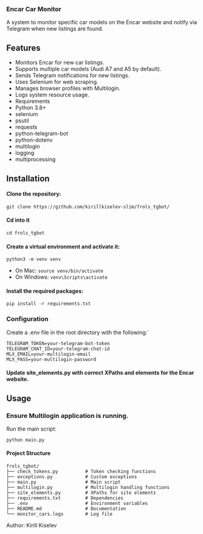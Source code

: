 ### Encar Car Monitor
A system to monitor specific car models on the Encar website and notify via Telegram when new listings are found.

## Features
- Monitors Encar for new car listings.
- Supports multiple car models (Audi A7 and A5 by default).
- Sends Telegram notifications for new listings.
- Uses Selenium for web scraping.
- Manages browser profiles with Multilogin.
- Logs system resource usage.
- Requirements
- Python 3.8+
- selenium
- psutil
- requests
- python-telegram-bot
- python-dotenv
- multilogin
- logging
- multiprocessing


## Installation

#### Clone the repository:

`git clone https://github.com/kirillkiselev-slim/frols_tgbot/`

#### Cd into it
`cd frols_tgbot` 

#### Create a virtual environment and activate it:

`python3 -m venv venv`

- On Mac: `source venv/bin/activate ` 
- On Windows: `venv\Scripts\activate`
#### Install the required packages:

`pip install -r requirements.txt`

### Configuration
Create a .env file in the root directory with the following:`

```
TELEGRAM_TOKEN=your-telegram-bot-token
TELEGRAM_CHAT_ID=your-telegram-chat-id
MLX_EMAIL=your-multilogin-email
MLX_PASS=your-multilogin-password
```

#### Update site_elements.py with correct XPaths and elements for the Encar website.

## Usage
### Ensure Multilogin application is running.
Run the main script:

`python main.py`

#### Project Structure

```
frols_tgbot/
├── check_tokens.py          # Token checking functions
├── exceptions.py            # Custom exceptions
├── main.py                  # Main script
├── multilogin.py            # Multilogin handling functions
├── site_elements.py         # XPaths for site elements
├── requirements.txt         # Dependencies
├── .env                     # Environment variables
├── README.md                # Documentation
└── monitor_cars.logs        # Log file
```

Author: Kirill Kiselev